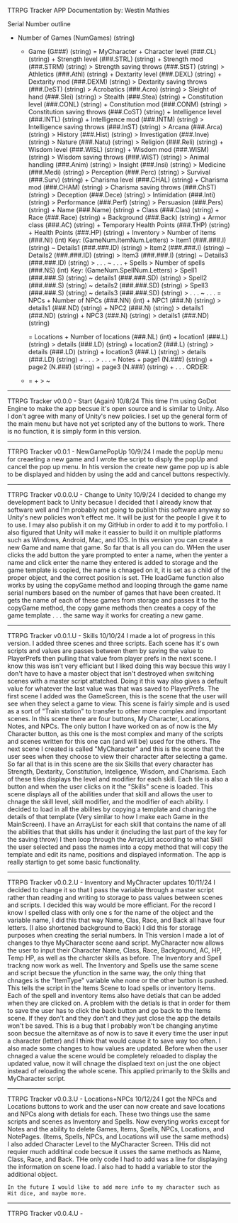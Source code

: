 TTRPG Tracker APP Documentation
by: Westin Mathies

Serial Number outline
* Number of Games (NumGames) (string)
	- Game (G###) (string)
		 = MyCharacter
			+ Character level (###.CL) (string)
			+ Strength level (###.STRL) (string)
			+ Strength mod (###.STRM) (string)
				> Strength saving throws (###.StST) (string)
				> Athletics (###.Athl) (string)
			+ Dextarity level (###.DEXL) (string)
			+ Dextarity mod (###.DEXM) (string)
				> Dextarity saving throws (###.DeST) (string)
				> Acrobatics (###.Acro) (string)
				> Sleight of hand (###.Slei) (string)
				> Stealth (###.Stea) (string)
			+ Constitution level (###.CONL) (string)
			+ Constitution mod (###.CONM) (string)
				> Constitution saving throws (###.CoST) (string)
			+ Intelligence level (###.INTL) (string)
			+ Intelligence mod (###.INTM) (string)
				> Intelligence saving throws (###.InST) (string)
				> Arcana (###.Arca) (string)
				> History (###.Hist) (string)
				> Investigation (###.Inve) (string)
				> Nature (###.Natu) (string)
				> Religion (###.Reli) (string)
			+ Wisdom level (###.WISL) (string)
			+ Wisdom mod (###.WISM) (string)
				> Wisdom saving throws (###.WiST) (string)
				> Animal handling (###.Anim) (string)
				> Insight (###.Insi) (string)
				> Medicine (###.Medi) (string)
				> Perception (###.Perc) (string)
				> Survival (###.Surv) (string)
			+ Charisma level (###.CHAL) (string)
			+ Charisma mod (###.CHAM) (string)
				> Charisma saving throws (###.ChST) (string)
				> Deception (###.Dece) (string)
				> Intimidation (###.Inti) (string)
				> Performance (###.Perf) (string)
				> Persuasion (###.Pers) (string)
			+ Name (###.Name) (string)
			+ Class (###.Clas) (string)
			+ Race (###.Race) (string)
			+ Background (###.Back) (string)
			+ Armor class (###.AC) (string)
			+ Temporary Health Points (###.THP) (string)
			+ Health Points (###.HP) (string)
			+ Inventory
				> Number of items (###.NI) (int)
Key: (GameNum.ItemNum.Letters)
				> Item1 (###.###.I) (string)
					~ Details1 (###.###.ID) (string)
				> Item2 (###.###.I) (string)
					~ Details2 (###.###.ID) (string)
				> Item3 (###.###.I) (string)
					~ Details3 (###.###.ID) (string)
				> . . .
					~ . . .
			+ Spells
				> Number of spells (###.NS) (int)
Key: (GameNum.SpellNum.Letters)
				> Spell1 (###.###.S) (string)
					~ details1 (###.###.SD) (string)
				> Spell2 (###.###.S) (string)
					~ details2 (###.###.SD) (string)
				> Spell3 (###.###.S) (string)
					~ details3 (###.###.SD) (string)
				> . . .
					~ . . .
		= NPCs
			+ Number of NPCs (###.NN) (int)
			+ NPC1 (###.N) (string)
				> details1 (###.ND) (string)
			+ NPC2 (###.N) (string)
				> details1 (###.ND) (string)
			+ NPC3 (###.N) (string)
				> details1 (###.ND) (string)

		= Locations
			+ Number of locations (###.NL) (int)
			+ location1 (###.L) (string)
				> details (###.LD) (string)
			+ location2 (###.L) (string)
				> details (###.LD) (string)
			+ location3 (###.L) (string)
				> details (###.LD) (string)
			+ . . .
				> . . .
		= Notes
			+ page1 (N.###) (string)
			+ page2 (N.###) (string)
			+ page3 (N.###) (string)
			+ . . .
ORDER:
    -
        =
            +
                >
                    ~
___________________________________________________________________________________________________________________________________________________________________________________________
TTRPG Tracker v0.0.0 - Start (Again)
10/8/24
	This time I'm using GoDot Engine to make the app becsue it's open source and is similar to Unity. Also I
	don't agree with many of Unity's new policies.
	I set up the general form of the main menu but have not yet scripted any of the buttons to work. There is no
	function, it is simply form in this version.
___________________________________________________________________________________________________________________________________________________________________________________________
TTRPG Tracker v0.0.1 - NewGamePopUp
10/9/24
	I made the popUp menu for creaeting a new game and I wrote the script to disply the popUp and cancel the pop
	up menu. In htis version the create new game pop up is able to be displayed and hidden by using the add and
	cancel buttons respectivly.
___________________________________________________________________________________________________________________________________________________________________________________________
TTRPG Tracker v0.0.0.U - Change to Unity
10/9/24
	I decided to change my development back to Unity becasue I decided that I already know that software well and
	I'm probably not going to publish this software anyway so Unity's new policies won't effect me. It will be
	just for the people I give it to to use. I may also publish it on my GitHub in order to add it to my
	portfolio. I also figured that Unity will make it eassier to build it on multiple platforms such as Windows,
	Android, Mac, and IOS.
	In this version you can create a new Game and name that game. So far that is all you can do. WHen the user
	clicks the add button the yare prompted to enter a name, when the yenter a name and click enter the name they
	entered is added to storage and the game template is copied, the name is chnaged on it, it is set as a child
	of the proper object, and the correct position is set.
	THe loadGame function also works by using the copyGame method and looping through the game name serial numbers
	based on the number of games that have been created. It gets the name of each of these games from storage and
	passes it to the copyGame method, the copy game methods then creates a copy of the game template . . . the
	same way it works for creating a new game.
___________________________________________________________________________________________________________________________________________________________________________________________
TTRPG Tracker v0.0.1.U - Skills
10/10/24
	I made a lot of progress in this version. I added three scenes and three scripts. Each scene has it's own
	scripts and values are passes between them by saving the value to PlayerPrefs then pulling that value from
	player prefs in the next scene. I know this was isn't very efficiant but I liked doing this way becsue this
	way I don't have to have a master object that isn't destroyed when switching scenes with a master script
	attatched. Doing it this way also gives a default value for whatever the last value was that was saved to
	PlayerPrefs.
	The first scene I added was the GameScreen, this is the scene that the user will see when they select a game
	to view. This scene is fairly simple and is used as a sort of "Train station" to transfer to other more
	complex and important scenes. In this scene there are four buttons, My Character, Locations, Notes, and NPCs.
	The only button I have worked on as of now is the My Character button, as this one is the most complex and
	many of the scripts and scenes written for this one can (and will be) used for the others. The next scene I
	created is called "MyCharacter" and this is the scene that the user sees when they choose to view their
	character after selecting a game. So far all that is in this scene are the six Skills that every character has
	 Strength, Dextarity, Constitution, Inteligence, Wisdom, and Charisma. Each of these tiles displays the level
	and modifier for each skill. Each tile is also a button and when the user clicks on it the "Skills" scene is
	loaded. This scene displays all of the abilities under that skill and allows the user to chnage the skill
	level, skill modifier, and the modifier of each ability. I decided to load in all the abilites by copying a
	template and chaning the details of that template (Very similar to how I make each Game in the MainScreen). I
	have an ArrayList for each skill that contains the name of all the abilities that that skills has under it
	(including the last part of the key for the saving throw) I then loop through the ArrayList according to what
	Skill the user selected and pass the names into a copy method that will copy the template and edit its name,
	positions and displayed information. The app is really startign to get some basic functionality.
___________________________________________________________________________________________________________________________________________________________________________________________
TTRPG Tracker v0.0.2.U - Inventory and MyChracter updates
10/11/24
	I decided to change it so that I pass the variable through a master script rather than reading and writing to
	storage to pass values between scenes and scripts. I decided this way would be more efficiant.
	For the record I know I spelled class with only one s for the name of the object and the variable name, I did
	this that way Name, Clas, Race, and Back all have four letters. (I also shortened background to Back) I did
	this for storage purposes when creating the serial numbers.
	In This version I made a lot of changes to thye MyCharacter scene aand script. MyCharacter now allows the
	user to input their Character Name, Class, Race, Background, AC, HP, Temp HP, as well as the charcter skills
	as before. The Inventory and Spell trackng now work as well. The Inventory and Spells use the same scene and
	script becsue the yfunction in the same way, the only thing that chnages is the "ItemType" variable whe none
	or the other button is pushed. This tells the script in the Items Scene to load spells or inventory Items.
	Each of the spell and inventory items also have detials that can be added when they are clicked on.
	A problem with the detials is that in order for them to save the user has to click the back button and go back
	to the Items scene. If they don't and they don't and they just close the app the details won't be saved. This
	is a bug that I probably won't be changing anytime soon becsue the alternitave as of now is to save it
	every time the user input a character (letter) and I think that would cause it to save way too often.
	I also made some changes to how values are updated. Before when the user chnaged a value the scene would be
	completely reloaded to display the updated value, now it will chnage the displaed text on just the one object
	instead of reloading the whole scene. This applied primarily to the Skills and MyCharacter script.
___________________________________________________________________________________________________________________________________________________________________________________________
TTRPG Tracker v0.0.3.U - Locations+NPCs
10/12/24
	I got the NPCs and Locations buttons to work and the user can now create and save locations and NPCs along
	with detials for each. These two things use the same scripts and scenes as Inventory and Spells.
	Now everyting works except for Notes and the ability to delete Games, Items, Spells, NPCs, Locations, and
	NotePages. (Items, Spells, NPCs, and Locations will use the same methods)
	I also added Character Level to the MyCharacter Screen. THis did not requier much additinal code becsue it
	usses the same methods as Name, Class, Race, and Back. THe only code I had to add was a line for displaying
	the information on scene load. I also had to hadd a variable to stor the additional object.
	
	In the future I would like to add more info to my character such as Hit dice, and maybe more.
___________________________________________________________________________________________________________________________________________________________________________________________
TTRPG Tracker v0.0.4.U - 



